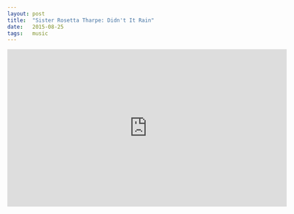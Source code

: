 ```yaml
---
layout: post
title:  "Sister Rosetta Tharpe: Didn't It Rain"
date:   2015-08-25
tags:   music
---
```


<iframe width="640" height="360" src="https://www.youtube.com/embed/SR2gR6SZC2M" frameborder="0"> </iframe>
